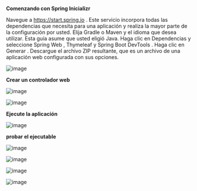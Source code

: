 **Comenzando con Spring Inicializr**

Navegue a https://start.spring.io . Este servicio incorpora todas las dependencias que necesita para una aplicación y realiza la mayor parte de la configuración por usted.
Elija Gradle o Maven y el idioma que desea utilizar. Esta guía asume que usted eligió Java.
Haga clic en Dependencias y seleccione Spring Web , Thymeleaf y Spring Boot DevTools .
Haga clic en Generar .
Descargue el archivo ZIP resultante, que es un archivo de una aplicación web configurada con sus opciones.

![image](https://github.com/andreec2/Laboratorio5-Monrroy-M0ntes/assets/99145156/53050fc3-facf-4905-9dbc-c0251ffc28b6)

**Crear un controlador web**

![image](https://github.com/andreec2/Laboratorio5-Monrroy-M0ntes/assets/99145156/c2adcf46-513d-4d5f-b7c3-b622c1328fd9)

![image](https://github.com/andreec2/Laboratorio5-Monrroy-M0ntes/assets/99145156/40a06275-b765-4c8d-b5ec-1929f6eb4320)

**Ejecute la aplicación**

![image](https://github.com/andreec2/Laboratorio5-Monrroy-M0ntes/assets/99145156/baf823fc-05c4-4d85-84f2-4467d3382705)

**probar el ejecutable**

![image](https://github.com/andreec2/Laboratorio5-Monrroy-M0ntes/assets/99145156/024642c1-ef73-4f80-9253-6d8bc79f7104)

![image](https://github.com/andreec2/Laboratorio5-Monrroy-M0ntes/assets/99145156/ed9ee377-353f-4b9a-8e22-d288add156ce)

![image](https://github.com/andreec2/Laboratorio5-Monrroy-M0ntes/assets/99145156/58c21fe5-dbc4-488c-a0fd-3dacdd8bda99)

![image](https://github.com/andreec2/Laboratorio5-Monrroy-M0ntes/assets/99145156/ff6d7258-2b43-4e7f-8b82-3e71fa546d22)








